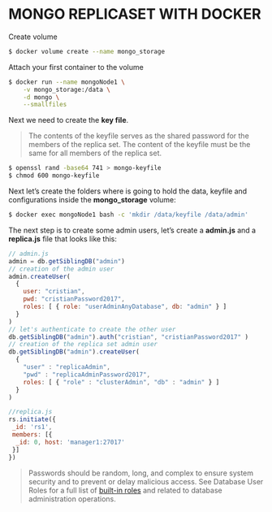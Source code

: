 MONGO REPLICASET WITH DOCKER
============================


Create volume

```bash
$ docker volume create --name mongo_storage
```

Attach your first container to the volume 

```bash
$ docker run --name mongoNode1 \
    -v mongo_storage:/data \
    -d mongo \
    --smallfiles
```

Next we need to create the **key file**.

> The contents of the keyfile serves as the shared password for the members of the replica set. The content of the keyfile must be the same for all members of the replica set.

```bash
$ openssl rand -base64 741 > mongo-keyfile
$ chmod 600 mongo-keyfile
```

Next let’s create the folders where is going to hold the data, keyfile and configurations inside the **mongo_storage** volume:

```bash
$ docker exec mongoNode1 bash -c 'mkdir /data/keyfile /data/admin'
```

The next step is to create some admin users, let’s create a **admin.js** and a **replica.js** file that looks like this:

```javascript
// admin.js
admin = db.getSiblingDB("admin")
// creation of the admin user
admin.createUser(
  {
    user: "cristian",
    pwd: "cristianPassword2017",
    roles: [ { role: "userAdminAnyDatabase", db: "admin" } ]
  }
)
// let's authenticate to create the other user
db.getSiblingDB("admin").auth("cristian", "cristianPassword2017" )
// creation of the replica set admin user
db.getSiblingDB("admin").createUser(
  {
    "user" : "replicaAdmin",
    "pwd" : "replicaAdminPassword2017",
    roles: [ { "role" : "clusterAdmin", "db" : "admin" } ]
  }
)
```

```javascript
//replica.js
rs.initiate({
 _id: 'rs1',
 members: [{
  _id: 0, host: 'manager1:27017'
 }]
})
```

> Passwords should be random, long, and complex to ensure system security and to prevent or delay malicious access. See Database User Roles for a full list of [built-in roles](https://docs.mongodb.com/manual/reference/built-in-roles/#database-user-roles) and related to database administration operations.